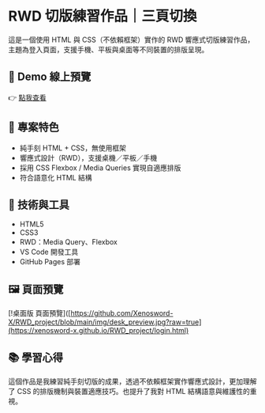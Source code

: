 # RWD 切版練習作品｜三頁切換

這是一個使用 HTML 與 CSS（不依賴框架）實作的 RWD 響應式切版練習作品，主題為登入頁面，支援手機、平板與桌面等不同裝置的排版呈現。

## 🔗 Demo 線上預覽
👉 [點我查看](https://xenosword-x.github.io/RWD_project/login.html)

## 📌 專案特色

- 純手刻 HTML + CSS，無使用框架
- 響應式設計（RWD），支援桌機／平板／手機
- 採用 CSS Flexbox / Media Queries 實現自適應排版
- 符合語意化 HTML 結構

## 📁 技術與工具

- HTML5
- CSS3
- RWD：Media Query、Flexbox
- VS Code 開發工具
- GitHub Pages 部署

## 🖼️ 頁面預覽
[!桌面版 頁面預覽]([https://github.com/Xenosword-X/RWD_project/blob/main/img/desk_preview.jpg?raw=true](https://xenosword-x.github.io/RWD_project/login.html)

## 📚 學習心得

這個作品是我練習純手刻切版的成果，透過不依賴框架實作響應式設計，更加理解了 CSS 的排版機制與裝置適應技巧。也提升了我對 HTML 結構語意與維護性的重視。
